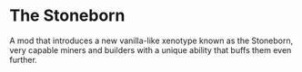 # The Stoneborn

 A mod that introduces a new vanilla-like xenotype known as the Stoneborn, very capable miners and builders with a unique ability that buffs them even further.
 

